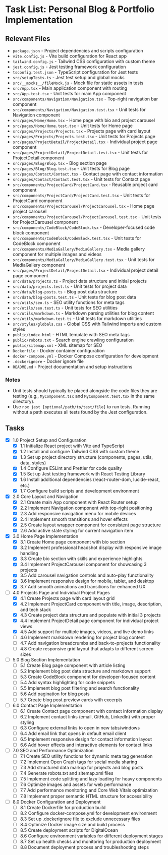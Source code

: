 # Task List: Personal Blog & Portfolio Implementation

## Relevant Files

- `package.json` - Project dependencies and scripts configuration
- `vite.config.js` - Vite build configuration for React app
- `tailwind.config.js` - Tailwind CSS configuration with custom theme
- `jest.config.js` - Jest testing framework configuration
- `tsconfig.test.json` - TypeScript configuration for Jest tests
- `src/setupTests.ts` - Jest test setup and global mocks
- `src/__mocks__/fileMock.js` - Mock file for static assets in tests
- `src/App.tsx` - Main application component with routing
- `src/App.test.tsx` - Unit tests for main App component
- `src/components/Navigation/Navigation.tsx` - Top-right navigation bar component
- `src/components/Navigation/Navigation.test.tsx` - Unit tests for Navigation component
- `src/pages/Home/Home.tsx` - Home page with bio and project carousel
- `src/pages/Home/Home.test.tsx` - Unit tests for Home page
- `src/pages/Projects/Projects.tsx` - Projects page with card layout
- `src/pages/Projects/Projects.test.tsx` - Unit tests for Projects page
- `src/pages/ProjectDetail/ProjectDetail.tsx` - Individual project page component
- `src/pages/ProjectDetail/ProjectDetail.test.tsx` - Unit tests for ProjectDetail component
- `src/pages/Blog/Blog.tsx` - Blog section page
- `src/pages/Blog/Blog.test.tsx` - Unit tests for Blog page
- `src/pages/Contact/Contact.tsx` - Contact page with contact information
- `src/pages/Contact/Contact.test.tsx` - Unit tests for Contact page
- `src/components/ProjectCard/ProjectCard.tsx` - Reusable project card component
- `src/components/ProjectCard/ProjectCard.test.tsx` - Unit tests for ProjectCard component
- `src/components/ProjectCarousel/ProjectCarousel.tsx` - Home page project carousel
- `src/components/ProjectCarousel/ProjectCarousel.test.tsx` - Unit tests for ProjectCarousel component
- `src/components/CodeBlock/CodeBlock.tsx` - Developer-focused code block component
- `src/components/CodeBlock/CodeBlock.test.tsx` - Unit tests for CodeBlock component
- `src/components/MediaGallery/MediaGallery.tsx` - Media gallery component for multiple images and videos
- `src/components/MediaGallery/MediaGallery.test.tsx` - Unit tests for MediaGallery component
- `src/pages/ProjectDetail/ProjectDetail.tsx` - Individual project detail page component
- `src/data/projects.ts` - Project data structure and initial projects
- `src/data/projects.test.ts` - Unit tests for project data
- `src/data/blog-posts.ts` - Blog post data structure
- `src/data/blog-posts.test.ts` - Unit tests for blog post data
- `src/utils/seo.ts` - SEO utility functions for meta tags
- `src/utils/seo.test.ts` - Unit tests for SEO utilities
- `src/utils/markdown.ts` - Markdown parsing utilities for blog content
- `src/utils/markdown.test.ts` - Unit tests for markdown utilities
- `src/styles/globals.css` - Global CSS with Tailwind imports and custom styles
- `public/index.html` - HTML template with SEO meta tags
- `public/robots.txt` - Search engine crawling configuration
- `public/sitemap.xml` - XML sitemap for SEO
- `Dockerfile` - Docker container configuration
- `docker-compose.yml` - Docker Compose configuration for development
- `.dockerignore` - Docker ignore file
- `README.md` - Project documentation and setup instructions

### Notes

- Unit tests should typically be placed alongside the code files they are testing (e.g., `MyComponent.tsx` and `MyComponent.test.tsx` in the same directory).
- Use `npx jest [optional/path/to/test/file]` to run tests. Running without a path executes all tests found by the Jest configuration.

## Tasks

- [x] 1.0 Project Setup and Configuration
  - [x] 1.1 Initialize React project with Vite and TypeScript
  - [x] 1.2 Install and configure Tailwind CSS with custom theme
  - [x] 1.3 Set up project directory structure (components, pages, utils, data, styles)
  - [x] 1.4 Configure ESLint and Prettier for code quality
  - [x] 1.5 Set up Jest testing framework with React Testing Library
  - [x] 1.6 Install additional dependencies (react-router-dom, lucide-react, etc.)
  - [x] 1.7 Configure build scripts and development environment

- [x] 2.0 Core Layout and Navigation
  - [x] 2.1 Create main App component with React Router setup
  - [x] 2.2 Implement Navigation component with top-right positioning
  - [x] 2.3 Add responsive navigation menu for mobile devices
  - [x] 2.4 Implement smooth transitions and hover effects
  - [x] 2.5 Create layout wrapper component for consistent page structure
  - [x] 2.6 Add active state styling for current navigation item

- [x] 3.0 Home Page Implementation
  - [x] 3.1 Create Home page component with bio section
  - [x] 3.2 Implement professional headshot display with responsive image handling
  - [x] 3.3 Create bio section with skills and experience highlights
  - [x] 3.4 Implement ProjectCarousel component for showcasing 3 projects
  - [x] 3.5 Add carousel navigation controls and auto-play functionality
  - [x] 3.6 Implement responsive design for mobile, tablet, and desktop
  - [x] 3.7 Add smooth animations and transitions for enhanced UX

- [ ] 4.0 Projects Page and Individual Project Pages
  - [x] 4.1 Create Projects page with card layout grid
  - [x] 4.2 Implement ProjectCard component with title, image, description, and tech stack
  - [x] 4.3 Create project data structure and populate with initial 3 projects
  - [x] 4.4 Implement ProjectDetail page component for individual project views
  - [x] 4.5 Add support for multiple images, videos, and live demo links
  - [ ] 4.6 Implement markdown rendering for project blog content
  - [ ] 4.7 Add navigation breadcrumbs and back-to-projects functionality
  - [ ] 4.8 Create responsive grid layout that adapts to different screen sizes

- [ ] 5.0 Blog Section Implementation
  - [ ] 5.1 Create Blog page component with article listing
  - [ ] 5.2 Implement blog post data structure and markdown support
  - [ ] 5.3 Create CodeBlock component for developer-focused content
  - [ ] 5.4 Add syntax highlighting for code snippets
  - [ ] 5.5 Implement blog post filtering and search functionality
  - [ ] 5.6 Add pagination for blog posts
  - [ ] 5.7 Create blog post preview cards with excerpts

- [ ] 6.0 Contact Page Implementation
  - [ ] 6.1 Create Contact page component with contact information display
  - [ ] 6.2 Implement contact links (email, GitHub, LinkedIn) with proper styling
  - [ ] 6.3 Configure external links to open in new tabs/windows
  - [ ] 6.4 Add email link that opens in default email client
  - [ ] 6.5 Implement responsive design for contact information layout
  - [ ] 6.6 Add hover effects and interactive elements for contact links

- [ ] 7.0 SEO and Performance Optimization
  - [ ] 7.1 Create SEO utility functions for dynamic meta tag generation
  - [ ] 7.2 Implement Open Graph tags for social media sharing
  - [ ] 7.3 Add structured data markup for projects and blog posts
  - [ ] 7.4 Generate robots.txt and sitemap.xml files
  - [ ] 7.5 Implement code splitting and lazy loading for heavy components
  - [ ] 7.6 Optimize images and assets for web performance
  - [ ] 7.7 Add performance monitoring and Core Web Vitals optimization
  - [ ] 7.8 Implement proper semantic HTML structure for accessibility

- [ ] 8.0 Docker Configuration and Deployment
  - [ ] 8.1 Create Dockerfile for production build
  - [ ] 8.2 Configure docker-compose.yml for development environment
  - [ ] 8.3 Set up .dockerignore file to exclude unnecessary files
  - [ ] 8.4 Optimize Docker image size and build process
  - [ ] 8.5 Create deployment scripts for DigitalOcean
  - [ ] 8.6 Configure environment variables for different deployment stages
  - [ ] 8.7 Set up health checks and monitoring for production deployment
  - [ ] 8.8 Document deployment process and troubleshooting steps
